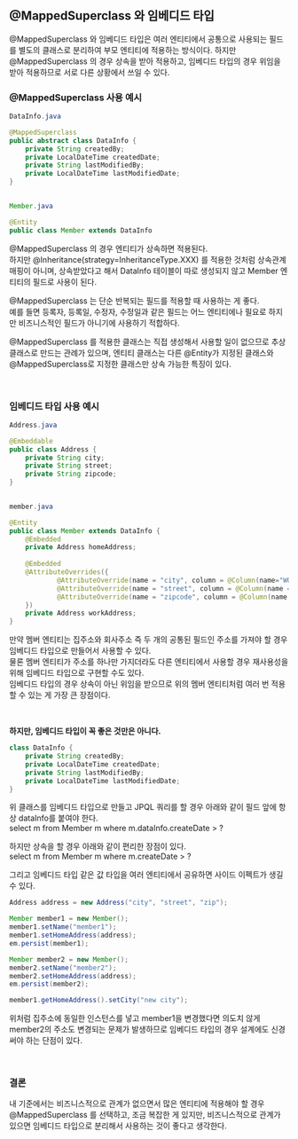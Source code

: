 ## @MappedSuperclass 와 임베디드 타입
@MappedSuperclass 와 임베디드 타입은 여러 엔티티에서 공통으로 사용되는 필드를 별도의 클래스로 분리하여 부모 엔티티에 적용하는 방식이다. 하지만 @MappedSuperclass 의 경우 상속을 받아 적용하고, 임베디드 타입의 경우 위임을 받아 적용하므로 서로 다른 상황에서 쓰일 수 있다.  

### @MappedSuperclass 사용 예시
```java
DataInfo.java

@MappedSuperclass
public abstract class DataInfo {
    private String createdBy;
    private LocalDateTime createdDate;
    private String lastModifiedBy;
    private LocalDateTime lastModifiedDate;
}
 

Member.java

@Entity
public class Member extends DataInfo
```
@MappedSuperclass 의 경우 엔티티가 상속하면 적용된다.  
하지만 @Inheritance(strategy=InheritanceType.XXX) 를 적용한 것처럼 상속관계 매핑이 아니며, 상속받았다고 해서 DataInfo 테이블이 따로 생성되지 않고 Member 엔티티의 필드로 사용이 된다.  

@MappedSuperclass 는 단순 반복되는 필드를 적용할 때 사용하는 게 좋다.  
예를 들면 등록자, 등록일, 수정자, 수정일과 같은 필드는 어느 엔티티에나 필요로 하지만 비즈니스적인 필드가 아니기에 사용하기 적합하다.  

@MappedSuperclass 를 적용한 클래스는 직접 생성해서 사용할 일이 없으므로 추상 클래스로 만드는 관례가 있으며, 엔티티 클래스는 다른 @Entity가 지정된 클래스와 @MappedSuperclass로 지정한 클래스만 상속 가능한 특징이 있다.  

<br>

### 임베디드 타입 사용 예시
```java
Address.java

@Embeddable
public class Address {
    private String city;
    private String street;
    private String zipcode;
}
 

member.java

@Entity
public class Member extends DataInfo {
    @Embedded
    private Address homeAddress;
    
    @Embedded
    @AttributeOverrides({
            @AttributeOverride(name = "city", column = @Column(name="WOKR_CITY")),
            @AttributeOverride(name = "street", column = @Column(name = "WORK_STREET")),
            @AttributeOverride(name = "zipcode", column = @Column(name = "WORK_ZIPCODE"))
    })
    private Address workAddress;
}
```
만약 멤버 엔티티는 집주소와 회사주소 즉 두 개의 공통된 필드인 주소를 가져야 할 경우 임베디드 타입으로 만들어서 사용할 수 있다.  
물론 멤버 엔티티가 주소를 하나만 가지더라도 다른 엔티티에서 사용할 경우 재사용성을 위해 임베디드 타입으로 구현할 수도 있다.  
임베디드 타입의 경우 상속이 아닌 위임을 받으므로 위의 멤버 엔티티처럼 여러 번 적용할 수 있는 게 가장 큰 장점이다.  

<br>

**하지만, 임베디드 타입이 꼭 좋은 것만은 아니다.**  
```java
class DataInfo {
    private String createdBy;
    private LocalDateTime createdDate;
    private String lastModifiedBy;
    private LocalDateTime lastModifiedDate;
}
```
위 클래스를 임베디드 타입으로 만들고 JPQL 쿼리를 할 경우 아래와 같이 필드 앞에 항상 dataInfo를 붙여야 한다.  
select m from Member m where m.dataInfo.createDate > ?  

하지만 상속을 할 경우 아래와 같이 편리한 장점이 있다.  
select m from Member m where m.createDate > ?  

그리고 임베디드 타입 같은 값 타입을 여러 엔티티에서 공유하면 사이드 이펙트가 생길 수 있다.  
```java
Address address = new Address("city", "street", "zip");

Member member1 = new Member();
member1.setName("member1");
member1.setHomeAddress(address);
em.persist(member1);

Member member2 = new Member();
member2.setName("member2");
member2.setHomeAddress(address);
em.persist(member2);

member1.getHomeAddress().setCity("new city");
```
위처럼 집주소에 동일한 인스턴스를 넣고 member1을 변경했다면 의도치 않게 member2의 주소도 변경되는 문제가 발생하므로 임베디드 타입의 경우 설계에도 신경 써야 하는 단점이 있다.  

<br>

### 결론
내 기준에서는 비즈니스적으로 관계가 없으면서 많은 엔티티에 적용해야 할 경우 @MappedSuperclass 를 선택하고, 조금 복잡한 게 있지만, 비즈니스적으로 관계가 있으면 임베디드 타입으로 분리해서 사용하는 것이 좋다고 생각한다. 
